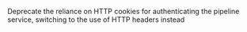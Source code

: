 Deprecate the reliance on HTTP cookies for authenticating the pipeline service, switching to the use of HTTP headers instead
